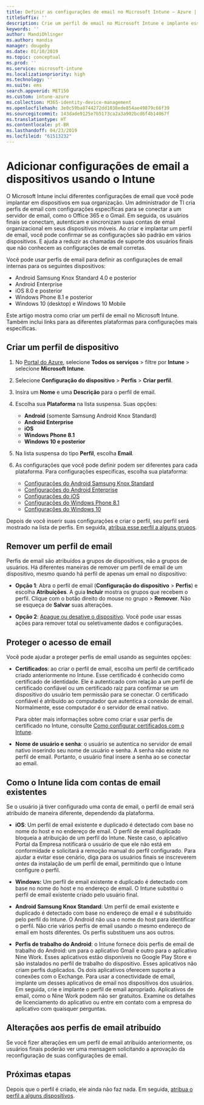 ```yaml
---
title: Definir as configurações de email no Microsoft Intune – Azure | Microsoft Docs
titleSuffix: ''
description: Crie um perfil de email no Microsoft Intune e implante esse perfil para dispositivos Windows, iOS e Android Enterprise. Use um perfil de email para definir configurações de email comuns, incluindo um método de autenticação e um servidor de email para conexão ao email corporativo em dispositivos gerenciados.
keywords: ''
author: MandiOhlinger
ms.author: mandia
manager: dougeby
ms.date: 01/10/2019
ms.topic: conceptual
ms.prod: ''
ms.service: microsoft-intune
ms.localizationpriority: high
ms.technology: ''
ms.suite: ems
search.appverid: MET150
ms.custom: intune-azure
ms.collection: M365-identity-device-management
ms.openlocfilehash: 3e0c59ba8744272dd1038ede854ae49879c66f39
ms.sourcegitcommit: 143dade9125e7b5173ca2a3a902bcd6f4b14067f
ms.translationtype: HT
ms.contentlocale: pt-BR
ms.lasthandoff: 04/23/2019
ms.locfileid: "61513232"
---
```

# <a name="add-email-settings-to-devices-using-intune"></a>Adicionar configurações de email a dispositivos usando o Intune

O Microsoft Intune inclui diferentes configurações de email que você pode implantar em dispositivos em sua organização. Um administrador de TI cria perfis de email com configurações específicas para se conectar a um servidor de email, como o Office 365 e o Gmail. Em seguida, os usuários finais se conectam, autenticam e sincronizam suas contas de email organizacional em seus dispositivos móveis. Ao criar e implantar um perfil de email, você pode confirmar se as configurações são padrão em vários dispositivos. E ajuda a reduzir as chamadas de suporte dos usuários finais que não conhecem as configurações de email corretas.

Você pode usar perfis de email para definir as configurações de email internas para os seguintes dispositivos:

- Android Samsung Knox Standard 4.0 e posterior
- Android Enterprise
- iOS 8.0 e posterior
- Windows Phone 8.1 e posterior
- Windows 10 (desktop) e Windows 10 Mobile

Este artigo mostra como criar um perfil de email no Microsoft Intune. Também inclui links para as diferentes plataformas para configurações mais específicas.

## <a name="create-a-device-profile"></a>Criar um perfil de dispositivo

1. No [Portal do Azure](https://portal.azure.com), selecione **Todos os serviços** > filtre por **Intune** > selecione **Microsoft Intune**.
2. Selecione **Configuração do dispositivo** > **Perfis** > **Criar perfil**.
3. Insira um **Nome** e uma **Descrição** para o perfil de email.
4. Escolha sua **Plataforma** na lista suspensa. Suas opções:

    - **Android** (somente Samsung Android Knox Standard)
    - **Android Enterprise**
    - **iOS**
    - **Windows Phone 8.1**
    - **Windows 10 e posterior**

5. Na lista suspensa do tipo **Perfil**, escolha **Email**.
6. As configurações que você pode definir podem ser diferentes para cada plataforma. Para configurações específicas, escolha sua plataforma:

    - [Configurações do Android Samsung Knox Standard](email-settings-android.md)
    - [Configurações do Android Enterprise](email-settings-android-enterprise.md)
    - [Configurações do iOS](email-settings-ios.md)
    - [Configurações do Windows Phone 8.1](email-settings-windows-phone-8-1.md)
    - [Configurações do Windows 10](email-settings-windows-10.md)

Depois de você inserir suas configurações e criar o perfil, seu perfil será mostrado na lista de perfis. Em seguida, [atribua esse perfil a alguns grupos](device-profile-assign.md).

## <a name="remove-an-email-profile"></a>Remover um perfil de email

Perfis de email são atribuídos a grupos de dispositivos, não a grupos de usuários. Há diferentes maneiras de remover um perfil de email de um dispositivo, mesmo quando há perfil de apenas um email no dispositivo:

- **Opção 1**: Abra o perfil de email (**Configuração do dispositivo** > **Perfis**) e escolha **Atribuições**. A guia **Incluir** mostra os grupos que recebem o perfil. Clique com o botão direito do mouse no grupo > **Remover**. Não se esqueça de **Salvar** suas alterações.

- **Opção 2**: [Apague ou desative o dispositivo](devices-wipe.md). Você pode usar essas ações para remover total ou seletivamente dados e configurações.

## <a name="secure-email-access"></a>Proteger o acesso de email

Você pode ajudar a proteger perfis de email usando as seguintes opções:

- **Certificados**: ao criar o perfil de email, escolha um perfil de certificado criado anteriormente no Intune. Esse certificado é conhecido como certificado de identidade. Ele é autenticado com relação a um perfil de certificado confiável ou um certificado raiz para confirmar se um dispositivo do usuário tem permissão para se conectar. O certificado confiável é atribuído ao computador que autentica a conexão de email. Normalmente, esse computador é o servidor de email nativo.

  Para obter mais informações sobre como criar e usar perfis de certificado no Intune, consulte [Como configurar certificados com o Intune](certificates-configure.md).

- **Nome de usuário e senha**: o usuário se autentica no servidor de email nativo inserindo seu nome de usuário e senha. A senha não existe no perfil de email. Portanto, o usuário final insere a senha ao se conectar ao email.

## <a name="how-intune-handles-existing-email-accounts"></a>Como o Intune lida com contas de email existentes

Se o usuário já tiver configurado uma conta de email, o perfil de email será atribuído de maneira diferente, dependendo da plataforma.

- **iOS**: Um perfil de email existente e duplicado é detectado com base no nome do host e no endereço de email. O perfil de email duplicado bloqueia a atribuição de um perfil do Intune. Neste caso, o aplicativo Portal da Empresa notificará o usuário de que ele não está em conformidade e solicitará a remoção manual do perfil configurado. Para ajudar a evitar esse cenário, diga para os usuários finais se inscreverem *antes* da instalação de um perfil de email, permitindo que o Intune configure o perfil.

- **Windows:** Um perfil de email existente e duplicado é detectado com base no nome do host e no endereço de email. O Intune substitui o perfil de email existente criado pelo usuário final.

- **Android Samsung Knox Standard**: Um perfil de email existente e duplicado é detectado com base no endereço de email e é substituído pelo perfil do Intune. O Android não usa o nome do host para identificar o perfil. Não crie vários perfis de email usando o mesmo endereço de email em hosts diferentes. Os perfis substituem uns aos outros.

- **Perfis de trabalho do Android**: o Intune fornece dois perfis de email de trabalho do Android: um para o aplicativo Gmail e outro para o aplicativo Nine Work. Esses aplicativos estão disponíveis no Google Play Store e são instalados no perfil de trabalho do dispositivo. Esses aplicativos não criam perfis duplicados. Os dois aplicativos oferecem suporte a conexões com o Exchange. Para usar a conectividade de email, implante um desses aplicativos de email nos dispositivos dos usuários. Em seguida, crie e implante o perfil de email apropriado. Aplicativos de email, como o Nine Work podem não ser gratuitos. Examine os detalhes de licenciamento do aplicativo ou entre em contato com a empresa do aplicativo com quaisquer perguntas.

## <a name="changes-to-assigned-email-profiles"></a>Alterações aos perfis de email atribuído

Se você fizer alterações em um perfil de email atribuído anteriormente, os usuários finais poderão ver uma mensagem solicitando a aprovação da reconfiguração de suas configurações de email.

## <a name="next-steps"></a>Próximas etapas

Depois que o perfil é criado, ele ainda não faz nada. Em seguida, [atribua o perfil a alguns dispositivos](device-profile-assign.md).
